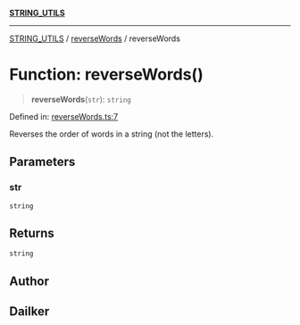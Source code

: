 [**STRING_UTILS**](../../README.md)

***

[STRING_UTILS](../../README.md) / [reverseWords](../README.md) / reverseWords

# Function: reverseWords()

> **reverseWords**(`str`): `string`

Defined in: [reverseWords.ts:7](https://github.com/dailker/everyutil/blob/9f01851634d75effcc536090fe8088ebd76571be/src/string/reverseWords.ts#L7)

Reverses the order of words in a string (not the letters).

## Parameters

### str

`string`

## Returns

`string`

## Author

## Dailker
